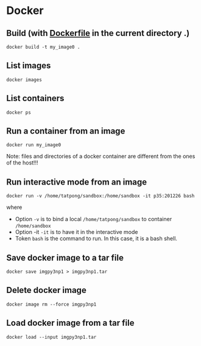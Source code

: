 # Docker

## Build (with [Dockerfile](https://github.com/tatpongkatanyukul/Learn/blob/main/docker/Dockerfile) in the current directory .)
```
docker build -t my_image0 .
```

## List images
```
docker images
```

## List containers
```
docker ps
```

## Run a container from an image
```
docker run my_image0
```

Note: files and directories of a docker container are different from the ones of the host!!!

## Run interactive mode from an image

```
docker run -v /home/tatpong/sandbox:/home/sandbox -it p35:201226 bash
```
where
  * Option ```-v``` is to bind a local ```/home/tatpong/sandbox``` to container ```/home/sandbox```
  * Option -it ```-it``` is to have it in the interactive mode
  * Token ```bash``` is the command to run. In this case, it is a bash shell.


## Save docker image to a tar file

```
docker save imgpy3np1 > imgpy3np1.tar
```

## Delete docker image
```
docker image rm --force imgpy3np1
```

## Load docker image from a tar file
```
docker load --input imgpy3np1.tar
```
